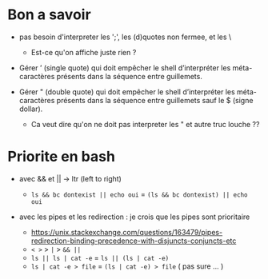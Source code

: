# Bon a savoir
- pas besoin d'interpreter les ';', les (d)quotes non fermee, et les \   
    - Est-ce qu'on affiche juste rien ?

- Gérer ’ (single quote) qui doit empêcher le shell d’interpréter les méta-caractères
présents dans la séquence entre guillemets.
- Gérer " (double quote) qui doit empêcher le shell d’interpréter les méta-caractères
présents dans la séquence entre guillemets sauf le $ (signe dollar).
    - Ca veut dire qu'on ne doit pas interpreter les \" et autre truc louche ??


# Priorite en bash
- avec && et || -> ltr (left to right)
    - `ls && bc dontexist || echo oui`   =   `(ls && bc dontexist) || echo oui`

- avec les pipes et les redirection : je crois que les pipes sont prioritaire
    - https://unix.stackexchange.com/questions/163479/pipes-redirection-binding-precedence-with-disjuncts-conjuncts-etc
	- `< >`   >   `|`   >   `&& ||`
    - `ls || ls | cat -e`  =  `ls || (ls | cat -e)`
    - `ls | cat -e > file` =  `(ls | cat -e) > file` ( pas sure ... )
